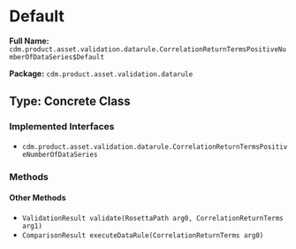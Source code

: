 # Default

**Full Name:** `cdm.product.asset.validation.datarule.CorrelationReturnTermsPositiveNumberOfDataSeries$Default`

**Package:** `cdm.product.asset.validation.datarule`

## Type: Concrete Class

### Implemented Interfaces

- `cdm.product.asset.validation.datarule.CorrelationReturnTermsPositiveNumberOfDataSeries`

### Methods

#### Other Methods

- `ValidationResult validate(RosettaPath arg0, CorrelationReturnTerms arg1)`
- `ComparisonResult executeDataRule(CorrelationReturnTerms arg0)`

